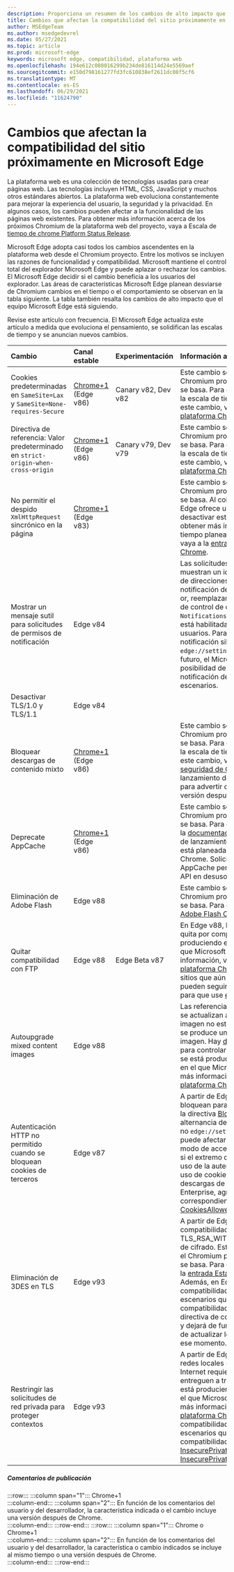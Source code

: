 ```yaml
---
description: Proporciona un resumen de los cambios de alto impacto que pueden afectar a la compatibilidad del sitio
title: Cambios que afectan la compatibilidad del sitio próximamente en Microsoft Edge
author: MSEdgeTeam
ms.author: msedgedevrel
ms.date: 05/27/2021
ms.topic: article
ms.prod: microsoft-edge
keywords: microsoft edge, compatibilidad, plataforma web
ms.openlocfilehash: 194e612c008016299b234de816114d24e5569aef
ms.sourcegitcommit: e150d798161277fd3fc610838ef2611dc08f5cf6
ms.translationtype: MT
ms.contentlocale: es-ES
ms.lasthandoff: 06/29/2021
ms.locfileid: "11624790"
---
```

# <a name="site-compatibility-impacting-changes-coming-to-microsoft-edge"></a>Cambios que afectan la compatibilidad del sitio próximamente en Microsoft Edge  

La plataforma web es una colección de tecnologías usadas para crear páginas web.  Las tecnologías incluyen HTML, CSS, JavaScript y muchos otros estándares abiertos.  La plataforma web evoluciona constantemente para mejorar la experiencia del usuario, la seguridad y la privacidad.  En algunos casos, los cambios pueden afectar a la funcionalidad de las páginas web existentes.  Para obtener más información acerca de los próximos Chromium de la plataforma web del proyecto, vaya a Escala de [tiempo de chrome Platform Status Release][ChromestatusFeaturesSchedule].  

Microsoft Edge adopta casi todos los cambios ascendentes en la plataforma web desde el Chromium proyecto.  Entre los motivos se incluyen las razones de funcionalidad y compatibilidad.  Microsoft mantiene el control total del explorador Microsoft Edge y puede aplazar o rechazar los cambios.  El Microsoft Edge decidir si el cambio beneficia a los usuarios del explorador.  Las áreas de características Microsoft Edge planean desviarse de Chromium cambios en el tiempo o el comportamiento se observan en la tabla siguiente.  La tabla también resalta los cambios de alto impacto que el equipo Microsoft Edge está siguiendo.  

Revise este artículo con frecuencia.  El Microsoft Edge actualiza este artículo a medida que evoluciona el pensamiento, se solidifican las escalas de tiempo y se anuncian nuevos cambios.  

| Cambio | Canal estable | Experimentación | Información adicional |  
|:--- |:--- |:--- |:--- |
| Cookies predeterminadas en `SameSite=Lax` y `SameSite=None-requires-Secure` | [Chrome+1](#release-comments) \(Edge v86\)  | Canary v82, Dev v82 | Este cambio se está produciendo en el Chromium proyecto, en el que Microsoft Edge se basa.  Para obtener más información, incluida la escala de tiempo planeada por Google para este cambio, vaya a la [entrada Estado de la plataforma Chrome][ChromestatusFeature5088147346030592].  |  
| Directiva de referencia: Valor predeterminado en `strict-origin-when-cross-origin` | [Chrome+1](#release-comments) \(Edge v86\)  | Canary v79, Dev v79 | Este cambio se está produciendo en el Chromium proyecto, en el que Microsoft Edge se basa.  Para obtener más información, incluida la escala de tiempo planeada por Google para este cambio, vaya a la [entrada Estado de la plataforma Chrome][ChromestatusFeature6251880185331712].  |  
| No permitir el despido `XmlHttpRequest` sincrónico en la página | [Chrome+1](#release-comments) \(Edge v83\) |  | Este cambio se está produciendo en el Chromium proyecto, en el que Microsoft Edge se basa.  Al coincidir con Chrome, Microsoft Edge ofrece una directiva de grupo para desactivar este cambio hasta edge v88.  Para obtener más información, incluida la escala de tiempo planeada por Google para este cambio, vaya a la [entrada Estado de la plataforma Chrome][ChromestatusFeature4664843055398912].  |  
| Mostrar un mensaje sutil para solicitudes de permisos de notificación | Edge v84 |  | Las solicitudes de notificación silenciosas muestran un icono de solicitud sutil en la barra de direcciones para los permisos de notificación del sitio solicitados mediante la API or, reemplazando la interfaz de usuario de aviso de control de control de permisos completo o `Notifications` `Push` estándar.  Esta característica está habilitada actualmente para todos los usuarios.  Para desactivar las solicitudes de notificación silenciosas, vaya a `edge://settings/content/notifications` .  En el futuro, el Microsoft Edge puede explorar la posibilidad de volver a habilitar el mensaje de notificación de control total en algunos escenarios.  |  
| Desactivar TLS/1.0 y TLS/1.1 | Edge v84 |  |  |  
| Bloquear descargas de contenido mixto | [Chrome+1](#release-comments) \(Edge v86\)  |  | Este cambio se está produciendo en el Chromium proyecto, en el que Microsoft Edge se basa.  Para obtener más información, incluida la escala de tiempo planeada por Google para este cambio, vaya a la entrada del [blog de seguridad de Google][GoogleBlogSecurity20200206].  La programación de lanzamiento de Microsoft en tipos de archivo para advertir o bloquear está planeada para una versión después de Chrome.  |  
| Deprecate AppCache | [Chrome+1](#release-comments) \(Edge v86\)  |  | Este cambio se está produciendo en el Chromium proyecto, en el que Microsoft Edge se basa.  Para obtener más información, vaya a la [documentación de WebDev][WebDevAppCacheRemoval].  La programación de lanzamiento de Microsoft para la eliminación está planeada para una versión después de Chrome.  Solicitar un token [OriginTrial][ChromeDevelopersOrigintrialsAppCacheOriginTrial] de AppCache permite a los sitios seguir usando la API en desuso hasta edge v90.  |  
| Eliminación de Adobe Flash | Edge v88  |  | Este cambio se está produciendo en el Chromium proyecto, en el que Microsoft Edge se basa.  Para obtener más información, vaya a [Adobe Flash Chromium Roadmap][ChromiumFlashRoadmapSupportRemoved].  | 
| Quitar compatibilidad con FTP | Edge v88  | Edge Beta v87 | En Edge v88, la compatibilidad con FTP se quita por completo.  Este cambio se está produciendo en el Chromium proyecto, en el que Microsoft Edge se basa.  Para obtener más información, vaya a [la Entrada de estado de la plataforma Chrome][ChromestatusFeature6246151319715840].  Las empresas que tienen sitios que aún requieren compatibilidad con FTP pueden seguir usando FTP configurando el sitio para que use [el modo IE][DeployedgeEdgeIeMode].  | 
| Autoupgrade mixed content images | Edge v88  |  | Las referencias a imágenes no seguras \(HTTP\) se actualizan automáticamente a HTTPS; si la imagen no está disponible a través de HTTPS, se produce un error en la descarga de la imagen. Hay [disponible una directiva][DeployedgeMicrosoftEdgePoliciesInsecurecontentallowedforurls] de grupo para controlar esta característica. Este cambio se está produciendo en el Chromium proyecto, en el que Microsoft Edge se basa. Para obtener más información, vaya a la [entrada Estado de la plataforma Chrome][ChromestatusFeature4926989725073408].  | 
| Autenticación HTTP no permitido cuando se bloquean cookies de terceros  | Edge v87  |  | A partir de Edge v87, cuando las cookies se bloquean para solicitudes de terceros, el uso de la directiva [BlockThirdPartyCookies][DeployedgeMicrosoftEdgePoliciesBlockthirdpartycookies] o la alternancia de , la autenticación HTTP también no `edge://settings` está permitido. Este cambio puede afectar Enterprise de la lista de sitios del modo de acceso para el modo [Internet Explorer][DeployedgeEdgeIeModePoliciesConfigureUsingUseEnterpriseModeIeWebsiteListPolicy] si el extremo que hospeda la lista requiere el uso de la autenticación HTTP.  Para permitir el uso de cookies y autenticación HTTP para descargas de listas de sitios de modo Enterprise, agregue un patrón de dirección URL correspondiente a la directiva [CookiesAllowedForURLs.][DeployedgeMicrosoftEdgePoliciesCookiesallowedforurls]  |
| Eliminación de 3DES en TLS  | Edge v93  |  | A partir de Edge v93, se quitará la compatibilidad TLS_RSA_WITH_3DES_EDE_CBC_SHA conjunto de cifrado. Este cambio se está produciendo en el Chromium proyecto, en el que Microsoft Edge se basa. Para obtener más información, vaya a la [entrada Estado de la plataforma Chrome][ChromestatusFeature6678134168485888]. Además, en Edge v93, una directiva de compatibilidad estará disponible para admitir escenarios que necesitan conservar la compatibilidad con servidores obsoletos. Esta directiva de compatibilidad se volverá obsoleta y dejará de funcionar en Edge v95. Asegúrese de actualizar los servidores afectados antes de ese momento. |
| Restringir las solicitudes de red privada para proteger contextos  | Edge v93  |  | A partir de Edge v93, el acceso a recursos en redes locales (intranet) desde páginas en Internet requiere que esas páginas se entreguen a través de HTTPS. Este cambio se está produciendo en el Chromium proyecto, en el que Microsoft Edge se basa. Para obtener más información, vaya a la [entrada Estado de la plataforma Chrome][ChromestatusFeature5436853517811712]. Hay dos directivas de compatibilidad disponibles para admitir escenarios que necesitan conservar la compatibilidad con páginas no seguras: [InsecurePrivateNetworkRequestAllowed][DeployEdgeMicrosoftEdgePoliciesInsecurePrivateNetworkRequestAllowed] e [InsecurePrivateNetworkRequestAllowedForUrls][DeployEdgeMicrosoftEdgePoliciesInsecurePrivateNetworkRequestAllowedForUrls]. |

##### <a name="release-comments"></a>Comentarios de publicación  

:::row:::
   :::column span="1":::
      Chrome+1  
   :::column-end:::
   :::column span="2":::
      En función de los comentarios del usuario y del desarrollador, la característica indicada o el cambio incluye una versión después de Chrome.  
   :::column-end:::
:::row-end:::
:::row:::
   :::column span="1":::
      Chrome o Chrome+1  
   :::column-end:::
   :::column span="2":::
      En función de los comentarios del usuario y del desarrollador, la característica o cambio indicados se incluye al mismo tiempo o una versión después de Chrome.  
   :::column-end:::
:::row-end:::

<!-- links -->  

[DeployedgeEdgeIeMode]: /deployedge/edge-ie-mode "Acerca del modo IE | Microsoft Docs"  
[DeployedgeEdgeIeModePoliciesConfigureUsingUseEnterpriseModeIeWebsiteListPolicy]: /deployedge/edge-ie-mode-policies#configure-using-the-use-the-enterprise-mode-ie-website-list-policy "Configure using the Use the Enterprise Mode IE website list policy - Configure IE mode policies | Microsoft Docs"  
[DeployedgeMicrosoftEdgePoliciesBlockthirdpartycookies]: /deployedge/microsoft-edge-policies#blockthirdpartycookies "BlockThirdPartyCookies - Microsoft Edge- Directivas | Microsoft Docs"  
[DeployedgeMicrosoftEdgePoliciesCookiesallowedforurls]: /deployedge/microsoft-edge-policies#cookiesallowedforurls "CookiesAllowedForUrls - Microsoft Edge- Directivas | Microsoft Docs"  
[DeployedgeMicrosoftEdgePoliciesInsecurecontentallowedforurls]:  /deployedge/microsoft-edge-policies#insecurecontentallowedforurls "InsecureContentAllowedForUrls - Microsoft Edge- Directivas | Microsoft Docs"  
[DeployedgeMicrosoftEdgePoliciesSslversionmin]: /deployedge/microsoft-edge-policies#sslversionmin "SSLVersionMin - Microsoft Edge- Directivas | Microsoft Docs"  
[DeployEdgeMicrosoftEdgePoliciesInsecurePrivateNetworkRequestAllowed]: /deployedge/microsoft-edge-policies#insecureprivatenetworkrequestsallowed "InsecurePrivateNetworkRequestsAllowed - Microsoft Edge- Policies | Microsoft Docs"
[DeployEdgeMicrosoftEdgePoliciesInsecurePrivateNetworkRequestAllowedForUrls]: /deployedge/microsoft-edge-policies#insecureprivatenetworkrequestsallowedforurls "InsecurePrivateNetworkRequestsAllowedForUrls - Microsoft Edge - Policies | Microsoft Docs"

[ChromestatusFeaturesSchedule]: https://www.chromestatus.com/features/schedule "Línea de tiempo de lanzamiento | Estado de la plataforma Chrome"  
[ChromestatusFeature4664843055398912]: https://chromestatus.com/feature/4664843055398912 "No permitir la sincronización XHR en el rechazo de página JavaScript | Estado de la plataforma Chrome"  
[ChromestatusFeature4926989725073408]: https://chromestatus.com/feature/4926989725073408 "Autoupgrade Image Mixed Content | Estado de la plataforma Chrome"  
[ChromestatusFeature5088147346030592]: https://chromestatus.com/feature/5088147346030592 "Las cookies son el valor predeterminado de SameSite=Lax | Estado de la plataforma Chrome"  
[ChromestatusFeature6246151319715840]: https://chromestatus.com/feature/6246151319715840 "Compatibilidad con FTP en desuso | Estado de la plataforma Chrome"  
[ChromestatusFeature6251880185331712]: https://chromestatus.com/feature/6251880185331712 "Directiva de referencia: valor predeterminado en strict-origin-when-cross-origin | Estado de la plataforma Chrome"  
[ChromestatusFeature6678134168485888]: https://chromestatus.com/feature/6678134168485888 "Quitar 3DES en tls | Estado de la plataforma Chrome"
[ChromestatusFeature5436853517811712]: https://chromestatus.com/feature/5436853517811712 "Restringir las solicitudes de red privada para subrecursos para proteger contextos | Estado de la plataforma Chrome"
[ChromiumFlashRoadmapSupportRemoved]: https://www.chromium.org/flash-roadmap#TOC-Flash-Support-Removed-from-Chromium-Target:-Chrome-88---Jan-2021- "Compatibilidad con Flash eliminada de Chromium (destino: Chrome 88+ - ene 2021) - Mapa de ruta de Flash | Chromium Proyectos"  

[ChromeDevelopersOrigintrialsAppCacheOriginTrial]: https://developers.chrome.com/origintrials/#/view_trial/1776670052997660673 "AppCache OriginTrial token | Desarrolladores de Chrome"  

[GoogleBlogSecurity20200206]: https://security.googleblog.com/2020/02/protecting-users-from-insecure_6.html "Proteger a los usuarios de descargas inseguras en Google Chrome: blog de seguridad de Google Online" 

[WebDevAppCacheRemoval]: https://web.dev/appcache-removal "Preparación para la eliminación de AppCache | web.dev"  

<!--todo:  cleanup links  -->  
